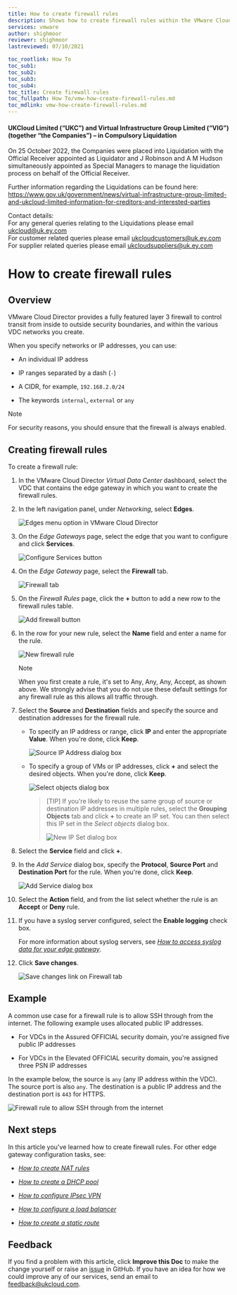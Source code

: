 ```yaml
---
title: How to create firewall rules
description: Shows how to create firewall rules within the VMware Cloud Director tenant portal
services: vmware
author: shighmoor
reviewer: shighmoor
lastreviewed: 07/10/2021

toc_rootlink: How To
toc_sub1:
toc_sub2:
toc_sub3:
toc_sub4:
toc_title: Create firewall rules
toc_fullpath: How To/vmw-how-create-firewall-rules.md
toc_mdlink: vmw-how-create-firewall-rules.md
---
```


#### UKCloud Limited (“UKC”) and Virtual Infrastructure Group Limited (“VIG”) (together “the Companies”) – in Compulsory Liquidation

On 25 October 2022, the Companies were placed into Liquidation with the Official Receiver appointed as Liquidator and J Robinson and A M Hudson simultaneously appointed as Special Managers to manage the liquidation process on behalf of the Official Receiver.

Further information regarding the Liquidations can be found here: <https://www.gov.uk/government/news/virtual-infrastructure-group-limited-and-ukcloud-limited-information-for-creditors-and-interested-parties>

Contact details:<br>
For any general queries relating to the Liquidations please email <ukcloud@uk.ey.com><br>
For customer related queries please email <ukcloudcustomers@uk.ey.com><br>
For supplier related queries please email <ukcloudsuppliers@uk.ey.com>

# How to create firewall rules

## Overview

VMware Cloud Director provides a fully featured layer 3 firewall to control transit from inside to outside security boundaries, and within the various VDC networks you create.

When you specify networks or IP addresses, you can use:

- An individual IP address

- IP ranges separated by a dash (`-`)

- A CIDR, for example, `192.168.2.0/24`

- The keywords `internal`, `external` or `any`

> [!NOTE]
> For security reasons, you should ensure that the firewall is always enabled.

## Creating firewall rules

To create a firewall rule:

1. In the VMware Cloud Director *Virtual Data Center* dashboard, select the VDC that contains the edge gateway in which you want to create the firewall rules.

2. In the left navigation panel, under *Networking*, select **Edges**.

    ![Edges menu option in VMware Cloud Director](images/vmw-vcd10.1-mnu-edges.png)

3. On the *Edge Gateways* page, select the edge that you want to configure and click **Services**.

    ![Configure Services button](images/vmw-vcd10.1-edge-btn-services.png)

4. On the *Edge Gateway* page, select the **Firewall** tab.

    ![Firewall tab](images/vmw-vcd10.1-edge-tab-firewall.png)

5. On the *Firewall Rules* page, click the **+** button to add a new row to the firewall rules table.

    ![Add firewall button](images/vmw-vcd10.1-edge-firewall-add.png)

6. In the row for your new rule, select the **Name** field and enter a name for the rule.

    ![New firewall rule](images/vmw-vcd10.1-edge-firewall-new-rule.png)

    > [!NOTE]
    > When you first create a rule, it's set to Any, Any, Any, Accept, as shown above. We strongly advise that you do not use these default settings for any firewall rule as this allows all traffic through.

7. Select the **Source** and **Destination** fields and specify the source and destination addresses for the firewall rule.

    - To specify an IP address or range, click **IP** and enter the appropriate **Value**. When you're done, click **Keep**.

        ![Source IP Address dialog box](images/vmw-vcd10.1-edge-firewall-source-ip.png)

    - To specify a group of VMs or IP addresses, click **+** and select the desired objects. When you're done, click **Keep**.

        ![Select objects dialog box](images/vmw-vcd10.1-edge-firewall-select-objects.png)

      > [TIP]
      > If you're likely to reuse the same group of source or destination IP addresses in multiple rules, select the **Grouping Objects** tab and click **+** to create an IP set. You can then select this IP set in the *Select objects* dialog box.
      >
      >    ![New IP Set dialog box](images/vmw-vcd10.1-edge-firewall-ip-set.png)

8. Select the **Service** field and click **+**.

9. In the *Add Service* dialog box, specify the **Protocol**, **Source Port** and **Destination Port** for the rule. When you're done, click **Keep**.

    ![Add Service dialog box](images/vmw-vcd10.1-edge-firewall-add-service.png)

10. Select the **Action** field, and from the list select whether the rule is an **Accept** or **Deny** rule.

11. If you have a syslog server configured, select the **Enable logging** check box.

    For more information about syslog servers, see [*How to access syslog data for your edge gateway*](vmw-how-access-syslog-data-adv.md).

12. Click **Save changes**.

    ![Save changes link on Firewall tab](images/vmw-vcd10.1-edge-firewall-save.png)

## Example

A common use case for a firewall rule is to allow SSH through from the internet. The following example uses allocated public IP addresses.

- For VDCs in the Assured OFFICIAL security domain, you're assigned five public IP addresses

- For VDCs in the Elevated OFFICIAL security domain, you're assigned three PSN IP addresses

In the example below, the source is `any` (any IP address within the VDC). The source port is also `any`. The destination is a public IP address and the destination port is `443` for HTTPS.

![Firewall rule to allow SSH through from the internet](images/vmw-vcd-firewall-add-rule-ssh-adv.png)

## Next steps

In this article you've learned how to create firewall rules. For other edge gateway configuration tasks, see:

- [*How to create NAT rules*](vmw-how-create-nat-rules.md)

- [*How to create a DHCP pool*](vmw-how-create-dhcp-pool.md)

- [*How to configure IPsec VPN*](vmw-how-configure-ipsec-vpn.md)

- [*How to configure a load balancer*](vmw-how-configure-load-balancer.md)

- [*How to create a static route*](vmw-how-create-static-route.md)

## Feedback

If you find a problem with this article, click **Improve this Doc** to make the change yourself or raise an [issue](https://github.com/UKCloud/documentation/issues) in GitHub. If you have an idea for how we could improve any of our services, send an email to <feedback@ukcloud.com>.
